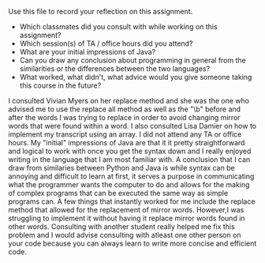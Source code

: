 Use this file to record your reflection on this assignment.

- Which classmates did you consult with while working on this assignment?
- Which session(s) of TA / office hours did you attend?
- What are your initial impressions of Java? 
- Can you draw any conclusion about programming in general from the similarities or the differences between the two languages? 
- What worked, what didn't, what advice would you give someone taking this course in the future?

I consulted Vivian Myers on her replace method and she was the one who advised me to use the replace all method as well as the "\\b" before and after the words I was trying to replace in order to avoid changing mirror words that were found within a word. I also consulted Lisa Damier on how to implement my transcript using an array. I did not attend any TA or office hours. My "initial" impressions of Java are that it it pretty straightforward and logical to work with once you get the syntax down and I really enjoyed writing in the language that I am most familiar with. A conclusion that I can draw from similaries between Python and Java is while syntax can be annoying and difficult to learn at first, it serves a purpose in communicating what the programmer wants the computer to do and allows for the making of complex programs that can be executed the same way as simple programs can. A few things that instantly worked for me include the replace method that allowed for the replacement of mirror words. However,I was struggling to implement it without having it replace mirror words found in other words. Consulting with another student really helped me fix this problem and I would advise consulting with atleast one other person on your code because you can always learn to write more concise and efficient code.